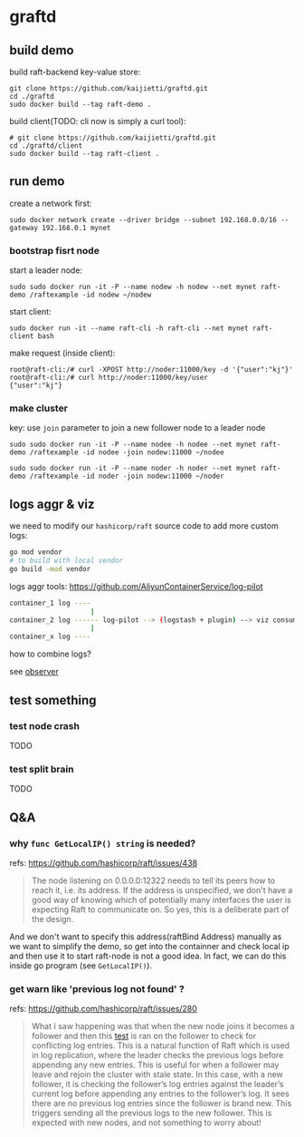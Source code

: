 # graftd

## build demo 

build raft-backend key-value store:

```shell
git clone https://github.com/kaijietti/graftd.git
cd ./graftd
sudo docker build --tag raft-demo .
```

build client(TODO: cli now is simply a curl tool):

```shell
# git clone https://github.com/kaijietti/graftd.git
cd ./graftd/client
sudo docker build --tag raft-client .
```

## run demo

create a network first:

```shell
sudo docker network create --driver bridge --subnet 192.168.0.0/16 --gateway 192.168.0.1 mynet
```

### bootstrap fisrt node

start a leader node:

```shell
sudo sudo docker run -it -P --name nodew -h nodew --net mynet raft-demo /raftexample -id nodew ~/nodew
```

start client:
```shell
sudo docker run -it --name raft-cli -h raft-cli --net mynet raft-client bash
```

make request (inside client):
```
root@raft-cli:/# curl -XPOST http://noder:11000/key -d '{"user":"kj"}'
root@raft-cli:/# curl http://noder:11000/key/user                     
{"user":"kj"}
```

### make cluster

key: use `join` parameter to join a new follower node to a leader node

```shell
sudo sudo docker run -it -P --name nodee -h nodee --net mynet raft-demo /raftexample -id nodee -join nodew:11000 ~/nodee

sudo sudo docker run -it -P --name noder -h noder --net mynet raft-demo /raftexample -id noder -join nodew:11000 ~/noder
```

## logs aggr & viz

we need to modify our `hashicorp/raft` source code to add more custom logs:

```bash
go mod vendor
# to build with local vendor 
go build -mod vendor
```

logs aggr tools: https://github.com/AliyunContainerService/log-pilot

```bash
container_1 log ----
                    |
container_2 log ------ log-pilot --> (logstash + plugin) --> viz consumer
                    |
container_x log ----
```

how to combine logs?

see [observer](./observer/README.md)


## test something

### test node crash

TODO

### test split brain

TODO

## Q&A

### why `func GetLocalIP() string` is needed?

refs: https://github.com/hashicorp/raft/issues/438

> The node listening on 0.0.0.0:12322 needs to tell its peers how to reach it, i.e. its address. If the address is unspecified, we don't have a good way of knowing which of potentially many interfaces the user is expecting Raft to communicate on. So yes, this is a deliberate part of the design.

And we don't want to specify this address(raftBind Address) manually as we want to simplify the demo, so get into the containner and check local ip and then use it to start raft-node is not a good idea. In fact, we can do this inside go program (see `GetLocalIP()`).

### get warn like 'previous log not found' ?

refs: https://github.com/hashicorp/raft/issues/280

> What I saw happening was that when the new node joins it becomes a follower and then this [test](https://github.com/hashicorp/raft/blob/master/raft.go#L1072-L1075) is ran on the follower to check for conflicting log entries. This is a natural function of Raft which is used in log replication, where the leader checks the previous logs before appending any new entries. This is useful for when a follower may leave and rejoin the cluster with stale state. In this case, with a new follower, it is checking the follower’s log entries against the leader’s current log before appending any entries to the follower’s log. It sees there are no previous log entries since the follower is brand new. This triggers sending all the previous logs to the new follower. This is expected with new nodes, and not something to worry about!